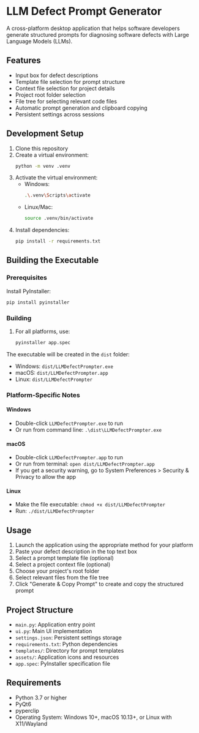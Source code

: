 # LLM Defect Prompt Generator

A cross-platform desktop application that helps software developers generate structured prompts for diagnosing software defects with Large Language Models (LLMs).

## Features

- Input box for defect descriptions
- Template file selection for prompt structure
- Context file selection for project details
- Project root folder selection
- File tree for selecting relevant code files
- Automatic prompt generation and clipboard copying
- Persistent settings across sessions

## Development Setup

1. Clone this repository
2. Create a virtual environment:
   ```bash
   python -m venv .venv
   ```
3. Activate the virtual environment:
   - Windows:
     ```bash
     .\.venv\Scripts\activate
     ```
   - Linux/Mac:
     ```bash
     source .venv/bin/activate
     ```
4. Install dependencies:
   ```bash
   pip install -r requirements.txt
   ```

## Building the Executable

### Prerequisites
Install PyInstaller:
```bash
pip install pyinstaller
```

### Building

1. For all platforms, use:
   ```bash
   pyinstaller app.spec
   ```

The executable will be created in the `dist` folder:
- Windows: `dist/LLMDefectPrompter.exe`
- macOS: `dist/LLMDefectPrompter.app`
- Linux: `dist/LLMDefectPrompter`

### Platform-Specific Notes

#### Windows
- Double-click `LLMDefectPrompter.exe` to run
- Or run from command line: `.\dist\LLMDefectPrompter.exe`

#### macOS
- Double-click `LLMDefectPrompter.app` to run
- Or run from terminal: `open dist/LLMDefectPrompter.app`
- If you get a security warning, go to System Preferences > Security & Privacy to allow the app

#### Linux
- Make the file executable: `chmod +x dist/LLMDefectPrompter`
- Run: `./dist/LLMDefectPrompter`

## Usage

1. Launch the application using the appropriate method for your platform
2. Paste your defect description in the top text box
3. Select a prompt template file (optional)
4. Select a project context file (optional)
5. Choose your project's root folder
6. Select relevant files from the file tree
7. Click "Generate & Copy Prompt" to create and copy the structured prompt

## Project Structure

- `main.py`: Application entry point
- `ui.py`: Main UI implementation
- `settings.json`: Persistent settings storage
- `requirements.txt`: Python dependencies
- `templates/`: Directory for prompt templates
- `assets/`: Application icons and resources
- `app.spec`: PyInstaller specification file

## Requirements

- Python 3.7 or higher
- PyQt6
- pyperclip
- Operating System: Windows 10+, macOS 10.13+, or Linux with X11/Wayland 